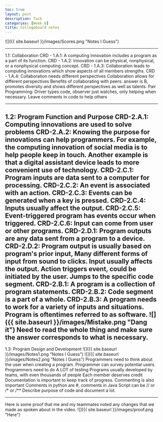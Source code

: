 ```yaml
---
toc: true
layout: post
description: Task
categories: [Week_6]
title: Collegeboard notes
---
```


![]({{ site.baseurl }}/images/Scores.png "Notes I Guess")

---

1.1: Collaboration
CRD - 1.A.1: A computing innovation includes a program as a part of its function.
CRD - 1.A.2: Innovation can be physical, nonphysical, or a nonphysical computing concept.
CRD - 1.A.3: Collaboration leads to computing innovations which show aspects of all members strengths.
CRD - 1.A.4: Collaboration needs different perspectives
Collaboration allows for different perspectives
Benefits of collaborating with peers: answer is B, promotes diversity  and shows different perspectives as well as talents.
Pair Programming: Driver types code, observer just watches, only helping when necessary.
Leave comments in code to help others

---
1.2: Program Function and Purpose
CRD-2.A.1: Computing innovations are used to solve problems
CRD-2.A.2: Knowing the purpose for innovations can help programmers.
For example, the computing innovation of social media is to help people keep in touch.
Another example is that a digital assistant device leads to more convenient use of technology.
CRD-2.C.1: Program inputs are data sent to a computer for processing.
CRD-2.C.2: An event is associated with an action.
CRD-2.C.3: Events can be generated when a key is pressed.
CRD-2.C.4: Inputs usually affect the output.
CRD-2.C.5: Event-triggered program has events occur when triggered.
CRD-2.C.6: Input can come from user or other programs.
CRD-2.D.1: Program outputs are any data sent from a program to a device.
CRD-2.D.2: Program output is usually based on program's prior input,
Many different forms of input from sound to clicks.
Input usually affects the output.
Action triggers event, could be initiated by the user. Jumps to the specific code segment.
CRD-2.B.1: A program is a collection of program statements.
CRD-2.B.2: Code segment is a part of a whole.
CRD-2.B.3: A program needs to work for a variety of inputs and situations.
Program is oftentimes referred to as software.
![]({{ site.baseurl }}/images/Mistake.png "Dang it")
Need to read the whole thing and make sure the answer corresponds to what is necessary.
---
1.3: Program Design and Development
![]({{ site.baseurl }}/images/Notes1.png "Notes I Guess")
![]({{ site.baseurl }}/images/Notes2.png "Notes I Guess")
Programmers need to think about the user when creating a program.
Programmer can survey potential users.
Programmers need to do A LOT of testing
Programs usually developed by teams, with even thousands of people
Each member deserves credit
Documentation is important to keep track of progress.
Commenting is also important
Comments in python are #, comments in Java Script can be // or /* or /**
Describe purpose of code and document a lot.

---
Here is some proof that me and my teammates noted any changes that we made as spoken about in the video.
![]({{ site.baseurl }}/images/proof.png "Here")
